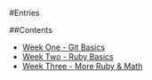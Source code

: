 #Entries

##Contents

* [Week One - Git Basics](week-one.md)
* [Week Two - Ruby Basics](week-two.md)
* [Week Three - More Ruby & Math](week-two.md)
